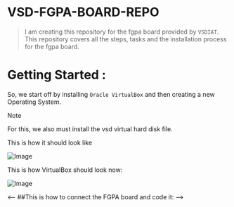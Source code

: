 # VSD-FGPA-BOARD-REPO
> I am creating this repository for the fgpa board provided by `VSDIAT`. This repository covers all the steps, tasks and the installation process for the fgpa board.

# Getting Started :
So, we start off by installing `Oracle VirtualBox` and then creating a new Operating System.
>[!NOTE]
>For this, we also must install the vsd virtual hard disk file.

This is how it should look like

![Image](https://github.com/user-attachments/assets/022d7a69-67a7-42e5-a6b8-92a4d148bafd)

 This is how VirtualBox should look now:

 ![Image](https://github.com/user-attachments/assets/055349d1-4461-40f6-a710-7c26d7fe086d)

 <-- ##This is how to connect the FGPA board and code it: -->
 
